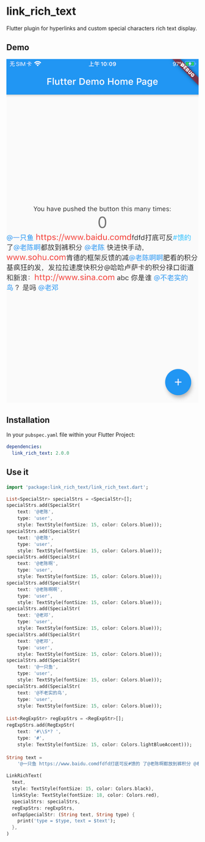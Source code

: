 # link_rich_text

Flutter plugin for hyperlinks and custom special characters rich text display.

## Demo

![Demo](https://github.com/chenhongchen/link_rich_text/blob/f1.17_1/assets/demo.jpeg)

## Installation

In your `pubspec.yaml` file within your Flutter Project:

```yaml
dependencies:
  link_rich_text: 2.0.0
```

## Use it

```dart
import 'package:link_rich_text/link_rich_text.dart';
```

```dart
List<SpecialStr> specialStrs = <SpecialStr>[];
specialStrs.add(SpecialStr(
    text: '@老陈',
    type: 'user',
    style: TextStyle(fontSize: 15, color: Colors.blue)));
specialStrs.add(SpecialStr(
    text: '@老陈',
    type: 'user',
    style: TextStyle(fontSize: 15, color: Colors.blue)));
specialStrs.add(SpecialStr(
    text: '@老陈啊',
    type: 'user',
    style: TextStyle(fontSize: 15, color: Colors.blue)));
specialStrs.add(SpecialStr(
    text: '@老陈啊啊',
    type: 'user',
    style: TextStyle(fontSize: 15, color: Colors.blue)));
specialStrs.add(SpecialStr(
    text: '@老邓',
    type: 'user',
    style: TextStyle(fontSize: 15, color: Colors.blue)));
specialStrs.add(SpecialStr(
    text: '@老邓',
    type: 'user',
    style: TextStyle(fontSize: 15, color: Colors.blue)));
specialStrs.add(SpecialStr(
    text: '@一只鱼',
    type: 'user',
    style: TextStyle(fontSize: 15, color: Colors.blue)));
specialStrs.add(SpecialStr(
    text: '@不老实的鸟',
    type: 'user',
    style: TextStyle(fontSize: 15, color: Colors.blue)));

List<RegExpStr> regExpStrs = <RegExpStr>[];
regExpStrs.add(RegExpStr(
    text: '#\\S*? ',
    type: '#',
    style: TextStyle(fontSize: 15, color: Colors.lightBlueAccent)));

String text =
    '@一只鱼 https://www.baidu.comdfdfd打底可反#馈的 了@老陈啊都放到裤积分 @老陈 快进快手动，www.sohu.com肯德的框架反馈的减@老陈啊啊肥看的积分基疯狂的发，发拉拉速度快积分@哈哈卢萨卡的积分禄口街道和新浪：http://www.sina.com abc 你是谁 @不老实的鸟 ？是吗 @老邓';
```

```dart
LinkRichText(
  text,
  style: TextStyle(fontSize: 15, color: Colors.black),
  linkStyle: TextStyle(fontSize: 18, color: Colors.red),
  specialStrs: specialStrs,
  regExpStrs: regExpStrs,
  onTapSpecialStr: (String text, String type) {
    print('type = $type, text = $text');
  },
)
```
